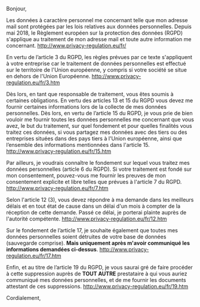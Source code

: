 Bonjour,

Les données à caractère personnel me concernant telle que mon adresse mail sont protégées par les lois relatives aux données personnelles. Depuis mai 2018, le Règlement européen sur la protection des données (RGPD) s'applique au traitement de mon adresse mail et toute autre information me concernant. 
http://www.privacy-regulation.eu/fr/

En vertu de l’article 3 du RGPD, les règles prévues par ce texte s'appliquent à votre entreprise car le traitement de données personnelles est effectué sur le territoire de l'Union européenne, y compris si votre société se situe en dehors de l'Union Européenne.
	http://www.privacy-regulation.eu/fr/3.htm

Dès lors, en tant que responsable de traitement, vous êtes soumis à certaines obligations. 
En vertu des articles 13 et 15 du RGPD vous devez me fournir certaines informations lors de la collecte de mes données personnelles. Dès lors, en vertu de l’article 15 du RGPD, je vous prie de bien vouloir me fournir toutes les données personnelles me concernant que vous avez, le but du traitement, sur quel fondement et pour quelles finalités vous traitez ces données, si vous partagez mes données avec des tiers ou des entreprises situées dans des pays tiers à l'Union européenne, ainsi que l’ensemble des informations mentionnées dans l'article 15.
	http://www.privacy-regulation.eu/fr/15.htm

Par ailleurs, je voudrais connaître le fondement sur lequel vous traitez mes données personnelles (article 6 du RGPD). Si votre traitement est fondé sur mon consentement, pouvez-vous me fournir les preuves de mon consentement explicite et libre telles que prévues à l'article 7 du RGPD.
	http://www.privacy-regulation.eu/fr/7.htm

Selon l'article 12 (3), vous devez répondre à ma demande dans les meilleurs délais et en tout état de cause dans un 
délai d'un mois à compter de la réception de cette demande. Passé ce délai, je porterai plainte auprès de l'autorité compétente.
	http://www.privacy-regulation.eu/fr/12.htm

Sur le fondement de l’article 17, je souhaite également que toutes mes données personnelles soient détruites de votre base de données (sauvegarde comprise). **Mais uniquement après m'avoir communiqué les informations demandées ci-dessus**.
	http://www.privacy-regulation.eu/fr/17.htm

Enfin, et au titre de l’article 19 du RGPD, je vous saurai gré de faire procéder à cette suppression auprès de **TOUT AUTRE** prestataire à qui vous auriez communiqué mes données personnelles, et de me fournir les documents attestant de ces suppressions.
	http://www.privacy-regulation.eu/fr/19.htm

Cordialement,
